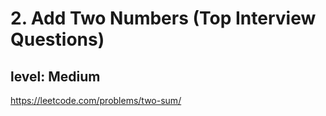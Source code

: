 # 2. Add Two Numbers (Top Interview Questions)
## level: Medium

https://leetcode.com/problems/two-sum/
